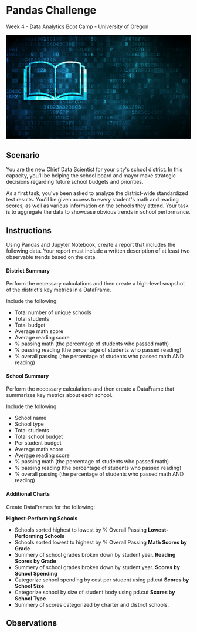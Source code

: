 # Pandas Challenge
Week 4 - Data Analytics Boot Camp - University of Oregon

![Pandas Challenge](/images/education.png)

## Scenario
You are the new Chief Data Scientist for your city's school district. In this capacity, you'll be helping the school board and mayor make strategic decisions regarding future school budgets and priorities.

As a first task, you've been asked to analyze the district-wide standardized test results. You'll be given access to every student's math and reading scores, as well as various information on the schools they attend. Your task is to aggregate the data to showcase obvious trends in school performance.


## Instructions
Using Pandas and Jupyter Notebook, create a report that includes the following data. Your report must include a written description of at least two observable trends based on the data.

#### District Summary
Perform the necessary calculations and then create a high-level snapshot of the district's key metrics in a DataFrame.

Include the following:
- Total number of unique schools
- Total students
- Total budget
- Average math score
- Average reading score
- % passing math (the percentage of students who passed math)
- % passing reading (the percentage of students who passed reading)
- % overall passing (the percentage of students who passed math AND reading)


#### School Summary
Perform the necessary calculations and then create a DataFrame that summarizes key metrics about each school.

Include the following:
- School name
- School type
- Total students
- Total school budget
- Per student budget
- Average math score
- Average reading score
- % passing math (the percentage of students who passed math)
- % passing reading (the percentage of students who passed reading)
- % overall passing (the percentage of students who passed math AND reading)

#### Additional Charts
Create DataFrames for the following:

**Highest-Performing Schools**
- Schools sorted highest to lowest by % Overall Passing
**Lowest-Performing Schools**
- Schools sorted lowest to highest by % Overall Passing
**Math Scores by Grade**
- Summery of school grades broken down by student year.
**Reading Scores by Grade**
- Summery of school grades broken down by student year.
**Scores by School Spending**
- Categorize school spending by cost per student using pd.cut
**Scores by School Size**
- Categorize school by size of student body using pd.cut
**Scores by School Type**
- Summery of scores categorized by charter and district schools.


## Observations